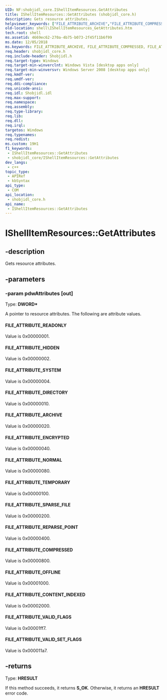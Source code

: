 ```yaml
---
UID: NF:shobjidl_core.IShellItemResources.GetAttributes
title: IShellItemResources::GetAttributes (shobjidl_core.h)
description: Gets resource attributes.
helpviewer_keywords: ["FILE_ATTRIBUTE_ARCHIVE","FILE_ATTRIBUTE_COMPRESSED","FILE_ATTRIBUTE_CONTENT_INDEXED","FILE_ATTRIBUTE_DIRECTORY","FILE_ATTRIBUTE_ENCRYPTED","FILE_ATTRIBUTE_HIDDEN","FILE_ATTRIBUTE_NORMAL","FILE_ATTRIBUTE_OFFLINE","FILE_ATTRIBUTE_READONLY","FILE_ATTRIBUTE_REPARSE_POINT","FILE_ATTRIBUTE_SPARSE_FILE","FILE_ATTRIBUTE_SYSTEM","FILE_ATTRIBUTE_TEMPORARY","FILE_ATTRIBUTE_VALID_FLAGS","FILE_ATTRIBUTE_VALID_SET_FLAGS","GetAttributes","GetAttributes method [Windows Shell]","GetAttributes method [Windows Shell]","IShellItemResources interface","IShellItemResources interface [Windows Shell]","GetAttributes method","IShellItemResources.GetAttributes","IShellItemResources::GetAttributes","_shell_IShellItemResources_GetAttributes","shell.IShellItemResources_GetAttributes","shobjidl_core/IShellItemResources::GetAttributes"]
old-location: shell\IShellItemResources_GetAttributes.htm
tech.root: shell
ms.assetid: 4669ec62-270a-4b75-b073-2f45f11b6f99
ms.date: 12/05/2018
ms.keywords: FILE_ATTRIBUTE_ARCHIVE, FILE_ATTRIBUTE_COMPRESSED, FILE_ATTRIBUTE_CONTENT_INDEXED, FILE_ATTRIBUTE_DIRECTORY, FILE_ATTRIBUTE_ENCRYPTED, FILE_ATTRIBUTE_HIDDEN, FILE_ATTRIBUTE_NORMAL, FILE_ATTRIBUTE_OFFLINE, FILE_ATTRIBUTE_READONLY, FILE_ATTRIBUTE_REPARSE_POINT, FILE_ATTRIBUTE_SPARSE_FILE, FILE_ATTRIBUTE_SYSTEM, FILE_ATTRIBUTE_TEMPORARY, FILE_ATTRIBUTE_VALID_FLAGS, FILE_ATTRIBUTE_VALID_SET_FLAGS, GetAttributes, GetAttributes method [Windows Shell], GetAttributes method [Windows Shell],IShellItemResources interface, IShellItemResources interface [Windows Shell],GetAttributes method, IShellItemResources.GetAttributes, IShellItemResources::GetAttributes, _shell_IShellItemResources_GetAttributes, shell.IShellItemResources_GetAttributes, shobjidl_core/IShellItemResources::GetAttributes
req.header: shobjidl_core.h
req.include-header: Shobjidl.h
req.target-type: Windows
req.target-min-winverclnt: Windows Vista [desktop apps only]
req.target-min-winversvr: Windows Server 2008 [desktop apps only]
req.kmdf-ver: 
req.umdf-ver: 
req.ddi-compliance: 
req.unicode-ansi: 
req.idl: Shobjidl.idl
req.max-support: 
req.namespace: 
req.assembly: 
req.type-library: 
req.lib: 
req.dll: 
req.irql: 
targetos: Windows
req.typenames: 
req.redist: 
ms.custom: 19H1
f1_keywords:
 - IShellItemResources::GetAttributes
 - shobjidl_core/IShellItemResources::GetAttributes
dev_langs:
 - c++
topic_type:
 - APIRef
 - kbSyntax
api_type:
 - COM
api_location:
 - shobjidl_core.h
api_name:
 - IShellItemResources::GetAttributes
---
```


# IShellItemResources::GetAttributes


## -description

Gets resource attributes.

## -parameters

### -param pdwAttributes [out]

Type: <b>DWORD*</b>

A pointer to resource attributes. The following are attribute values.



#### FILE_ATTRIBUTE_READONLY

Value is 0x00000001.



#### FILE_ATTRIBUTE_HIDDEN

Value is 0x00000002.



#### FILE_ATTRIBUTE_SYSTEM

Value is 0x00000004.



#### FILE_ATTRIBUTE_DIRECTORY

Value is 0x00000010.



#### FILE_ATTRIBUTE_ARCHIVE

Value is 0x00000020.



#### FILE_ATTRIBUTE_ENCRYPTED

Value is 0x00000040.



#### FILE_ATTRIBUTE_NORMAL

Value is 0x00000080.



#### FILE_ATTRIBUTE_TEMPORARY

Value is 0x00000100.



#### FILE_ATTRIBUTE_SPARSE_FILE

Value is 0x00000200.



#### FILE_ATTRIBUTE_REPARSE_POINT

Value is 0x00000400.



#### FILE_ATTRIBUTE_COMPRESSED

Value is 0x00000800.



#### FILE_ATTRIBUTE_OFFLINE

Value is 0x00001000.



#### FILE_ATTRIBUTE_CONTENT_INDEXED

Value is 0x00002000.



#### FILE_ATTRIBUTE_VALID_FLAGS

Value is 0x00001ff7.



#### FILE_ATTRIBUTE_VALID_SET_FLAGS

Value is 0x000011a7.

## -returns

Type: <b>HRESULT</b>

If this method succeeds, it returns <b xmlns:loc="http://microsoft.com/wdcml/l10n">S_OK</b>. Otherwise, it returns an <b xmlns:loc="http://microsoft.com/wdcml/l10n">HRESULT</b> error code.


